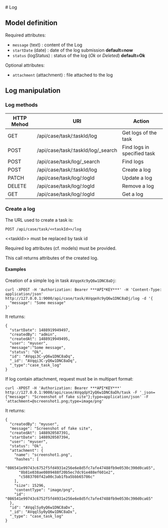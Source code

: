 # Log

## Model definition

Required attributes:
 - `message` (text) : content of the Log
 - `startDate` (date) : date of the log submission **default=now**
 - `status` (logStatus) : status of the log (*Ok* or *Deleted*) **default=Ok**

Optional attributes:
 - `attachment` (attachment) : file attached to the log

## Log manipulation

### Log methods

|HTTP Mehod |URI                                     |Action                                |
|-----------|----------------------------------------|--------------------------------------|
|GET        |/api/case/task/:taskId/log              |Get logs of the task                  |
|POST       |/api/case/task/:taskId/log/_search      |Find logs in specified task           |
|POST       |/api/case/task/log/_search              |Find logs                             |
|POST       |/api/case/task/:taskId/log              |Create a log                          |
|PATCH      |/api/case/task/log/:logId               |Update a log                          |
|DELETE     |/api/case/task/log/:logId               |Remove a log                          |
|GET        |/api/case/task/log/:logId               |Get a log                             |

### Create a log
The URL used to create a task is:
```
POST /api/case/task/<<taskId>>/log
```
\<\<taskId\>\> must be replaced by task id

Required log attributes (cf. models) must be provided.

This call returns attributes of the created log.

#### Examples
Creation of a simple log in task `AVqqeXc9yQ6w1DNC8aDj`:
```
curl -XPOST -H 'Authorization: Bearer ***API*KEY***' -H 'Content-Type: application/json' http://127.0.0.1:9000/api/case/task/AVqqeXc9yQ6w1DNC8aDj/log -d '{
  "message": "Some message"
}'
```
It returns:
```
{
  "startDate": 1488919949497,
  "createdBy": "admin",
  "createdAt": 1488919949495,
  "user": "myuser",
  "message":"Some message",
  "status": "Ok",
  "id": "AVqqi3C-yQ6w1DNC8aDq",
  "_id": "AVqqi3C-yQ6w1DNC8aDq",
  "_type":"case_task_log"
}
```

If log contain attachment, request must be in multipart format:
```
curl -XPOST -H 'Authorization: Bearer ***API*KEY***' http://127.0.0.1:9000/api/case/AVqqdpY2yQ6w1DNC8aDh/task -F '_json={"message": "Screenshot of fake site"};type=application/json' -F 'attachment=@screenshot1.png;type=image/png'
```
It returns:
```
{
  "createdBy": "myuser",
  "message": "Screenshot of fake site",
  "createdAt": 1488920587391,
  "startDate": 1488920587394,
  "user": "myuser",
  "status": "Ok",
  "attachment": {
    "name": "screenshot1.png",
    "hashes": [
      "086541e99743c6752f5fd4931e256e6e8d5fc7afe47488fb9e0530c390d0ca65",
      "8b81e038ae0809488f20b5ec7dc91e488ef601e2",
      "c5883708f42a00c3ab1fba5bbb65786c"
    ],
    "size": 15296,
    "contentType": "image/png",
    "id": "086541e99743c6752f5fd4931e256e6e8d5fc7afe47488fb9e0530c390d0ca65"
  },
  "id": "AVqqlSy0yQ6w1DNC8aDx",
  "_id": "AVqqlSy0yQ6w1DNC8aDx",
  "_type": "case_task_log"
}
```
